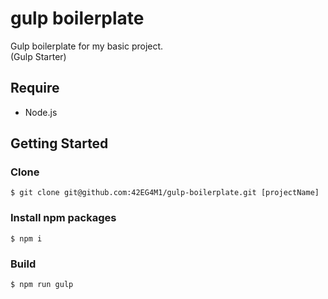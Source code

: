 # gulp boilerplate
Gulp boilerplate for my basic project.  
(Gulp Starter)


## Require
* Node.js


## Getting Started
### Clone
    $ git clone git@github.com:42EG4M1/gulp-boilerplate.git [projectName]

### Install npm packages
    $ npm i

### Build
    $ npm run gulp

